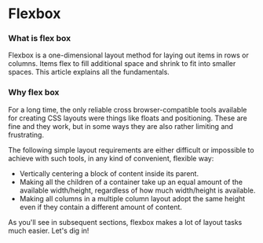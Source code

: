 # Flexbox

### What is flex box
Flexbox is a one-dimensional layout method for laying out items in rows or columns. Items flex to fill additional space and shrink to fit into smaller spaces. This article explains all the fundamentals.

### Why flex box
For a long time, the only reliable cross browser-compatible tools available for creating CSS layouts were things like floats and positioning. These are fine and they work, but in some ways they are also rather limiting and frustrating.

The following simple layout requirements are either difficult or impossible to achieve with such tools, in any kind of convenient, flexible way:

- Vertically centering a block of content inside its parent.
- Making all the children of a container take up an equal amount of the available width/height, regardless of how much width/height is available.
- Making all columns in a multiple column layout adopt the same height even if they contain a different amount of content.

As you'll see in subsequent sections, flexbox makes a lot of layout tasks much easier. Let's dig in!